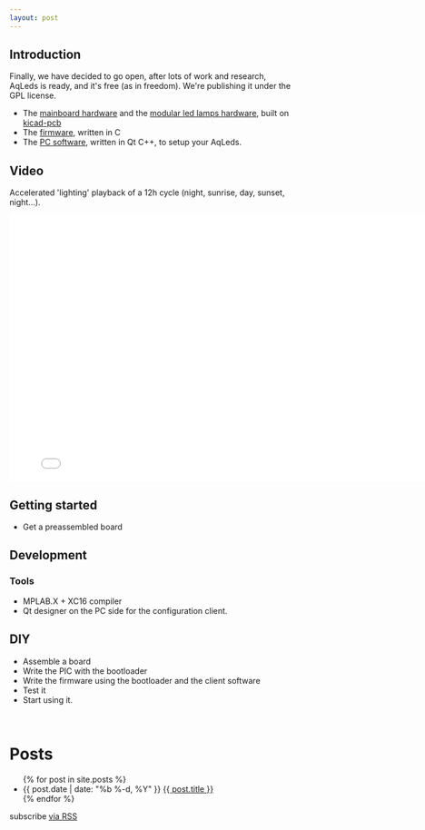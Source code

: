 ```yaml
---
layout: post
---
```



## Introduction


Finally, we have decided to go open, after lots of work and research, 
AqLeds is ready, and it's free (as in freedom). We're publishing it under 
the GPL license.

* The [mainboard hardware][hardware_main] and the 
  [modular led lamps hardware][hardware_lamp], built on [kicad-pcb][kicad]
* The [firmware][firmware], written in C
* The [PC software][pc], written in Qt C++, to setup your AqLeds.


[kicad]:         http://www.kicad-pcb.org
[hardware_main]: http://github.com/aqleds/hardware_mainboard
[hardware_lamp]: http://github.com/aqleds/hardware_lamps
[firmware]:      http://github.com/aqleds/firmware
[pc]:            http://github.com/aqleds/aqleds


## Video
Accelerated 'lighting' playback of a 12h cycle (night, sunrise, day, sunset, night...).

<iframe src="//player.vimeo.com/video/70742978" width="800" height="469" frameborder="0" webkitallowfullscreen mozallowfullscreen allowfullscreen></iframe> 

## Getting started

* Get a preassembled board

## Development

### Tools
* MPLAB.X + XC16 compiler
* Qt designer on the PC side for the configuration client. 

## DIY

* Assemble a board
* Write the PIC with the bootloader
* Write the firmware using the bootloader and the client software
* Test it
* Start using it.



<div class="home">
  <br/>
  <h1>Posts</h1>

  <ul class="posts">
    {% for post in site.posts %}
      <li>
        <span class="post-date">{{ post.date | date: "%b %-d, %Y" }}</span>
        <a class="post-link" href="{{ post.url | prepend: site.baseurl }}">{{ post.title }}</a>
      </li>
    {% endfor %}
  </ul>

  <p class="rss-subscribe">subscribe <a href="{{ "/feed.xml" | prepend: site.baseurl }}">via RSS</a></p>

</div>
